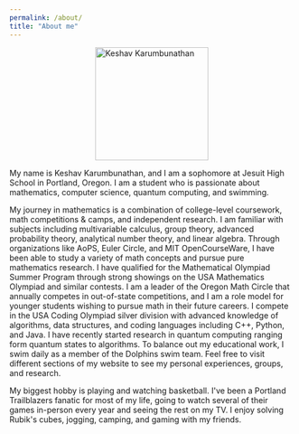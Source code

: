 ```yaml
---
permalink: /about/
title: "About me"
---
```




<style>
  /* Only widen the content area — not entire layout */
  .page__content {
    max-width: 1400px !important;
  }
</style>



[<img src="https://www.oregonmathcircle.org/static/media/keshav-prof-pic.83deb0a285ba5806065f.jpg" alt="Keshav Karumbunathan" width="200" style="display: block; margin: 0 auto" />](https://www.oregonmathcircle.org/static/media/keshav-prof-pic.83deb0a285ba5806065f.jpg)

My name is Keshav Karumbunathan, and I am a sophomore at Jesuit High School in Portland, Oregon. I am a student who is passionate about mathematics, computer science, quantum computing, and swimming.

My journey in mathematics is a combination of college-level coursework, math competitions & camps, and independent research. I am familiar with subjects including multivariable calculus, group theory, advanced probability theory, analytical number theory, and linear algebra. Through organizations like AoPS, Euler Circle, and MIT OpenCourseWare, I have been able to study a variety of math concepts and pursue pure mathematics research. I have qualified for the Mathematical Olympiad Summer Program through strong showings on the USA Mathematics Olympiad and similar contests. I am a leader of the Oregon Math Circle that annually competes in out-of-state competitions, and I am a role model for younger students wishing to pursue math in their future careers. I compete in the USA Coding Olympiad silver division with advanced knowledge of algorithms, data structures, and coding languages including C++, Python, and Java. I have recently started research in quantum computing ranging form quantum states to algorithms. To balance out my educational work, I swim daily as a member of the Dolphins swim team. Feel free to visit different sections of my website to see my personal experiences, groups, and research.

My biggest hobby is playing and watching basketball. I've been a Portland Trailblazers fanatic for most of my life, going to watch several of their games in-person every year and seeing the rest on my TV. I enjoy solving Rubik's cubes, jogging, camping, and gaming with my friends.
